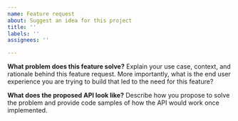 ```yaml
---
name: Feature request
about: Suggest an idea for this project
title: ''
labels: ''
assignees: ''

---
```


**What problem does this feature solve?**
Explain your use case, context, and rationale behind this feature request. More importantly, what is the end user experience you are trying to build that led to the need for this feature?

**What does the proposed API look like?**
Describe how you propose to solve the problem and provide code samples of how the API would work once implemented.
